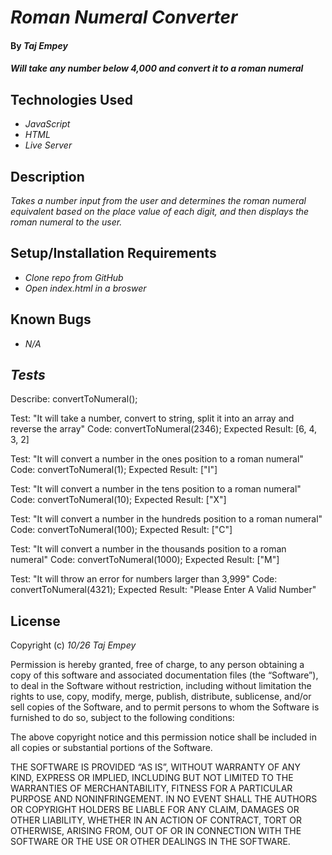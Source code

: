 # _Roman Numeral Converter_

#### By _**Taj Empey**_

#### _Will take any number below 4,000 and convert it to a roman numeral_

## Technologies Used

- _JavaScript_
- _HTML_
- _Live Server_

## Description

_Takes a number input from the user and determines the roman numeral equivalent based on the place value of each digit, and then displays the roman numeral to the user._

## Setup/Installation Requirements

- _Clone repo from GitHub_
- _Open index.html in a broswer_

## Known Bugs

- _N/A_


## _Tests_

Describe: convertToNumeral();

Test: "It will take a number, convert to string, split it into an array and reverse the array"
Code: convertToNumeral(2346);
Expected Result: [6, 4, 3, 2]

Test: "It will convert a number in the ones position to a roman numeral"
Code: convertToNumeral(1);
Expected Result: ["I"]

Test: "It will convert a number in the tens position to a roman numeral"
Code: convertToNumeral(10);
Expected Result: ["X"]

Test: "It will convert a number in the hundreds position to a roman numeral"
Code: convertToNumeral(100);
Expected Result: ["C"]

Test: "It will convert a number in the thousands position to a roman numeral"
Code: convertToNumeral(1000);
Expected Result: ["M"]

Test: "It will throw an error for numbers larger than 3,999"
Code: convertToNumeral(4321);
Expected Result: "Please Enter A Valid Number"



## License

Copyright (c) _10/26_ _Taj Empey_

Permission is hereby granted, free of charge, to any person obtaining a copy of this software and associated documentation files (the “Software”), to deal in the Software without restriction, including without limitation the rights to use, copy, modify, merge, publish, distribute, sublicense, and/or sell copies of the Software, and to permit persons to whom the Software is furnished to do so, subject to the following conditions:

The above copyright notice and this permission notice shall be included in all copies or substantial portions of the Software.

THE SOFTWARE IS PROVIDED “AS IS”, WITHOUT WARRANTY OF ANY KIND, EXPRESS OR IMPLIED, INCLUDING BUT NOT LIMITED TO THE WARRANTIES OF MERCHANTABILITY, FITNESS FOR A PARTICULAR PURPOSE AND NONINFRINGEMENT. IN NO EVENT SHALL THE AUTHORS OR COPYRIGHT HOLDERS BE LIABLE FOR ANY CLAIM, DAMAGES OR OTHER LIABILITY, WHETHER IN AN ACTION OF CONTRACT, TORT OR OTHERWISE, ARISING FROM, OUT OF OR IN CONNECTION WITH THE SOFTWARE OR THE USE OR OTHER DEALINGS IN THE SOFTWARE.